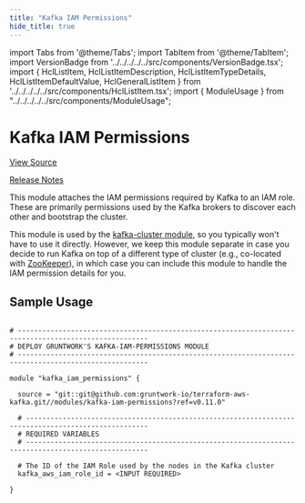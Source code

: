 ```yaml
---
title: "Kafka IAM Permissions"
hide_title: true
---
```


import Tabs from '@theme/Tabs';
import TabItem from '@theme/TabItem';
import VersionBadge from '../../../../../src/components/VersionBadge.tsx';
import { HclListItem, HclListItemDescription, HclListItemTypeDetails, HclListItemDefaultValue, HclGeneralListItem } from '../../../../../src/components/HclListItem.tsx';
import { ModuleUsage } from "../../../../../src/components/ModuleUsage";

<VersionBadge repoTitle="Kafka" version="0.11.0" lastModifiedVersion="0.6.0"/>

# Kafka IAM Permissions

<a href="https://github.com/gruntwork-io/terraform-aws-kafka/tree/master/modules/kafka-iam-permissions" className="link-button" title="View the source code for this module in GitHub.">View Source</a>

<a href="https://github.com/gruntwork-io/terraform-aws-kafka/releases/tag/v0.6.0" className="link-button" title="Release notes for only versions which impacted this module.">Release Notes</a>

This module attaches the IAM permissions required by Kafka to an IAM role. These are primarily permissions used by the
Kafka brokers to discover each other and bootstrap the cluster.

This module is used by the [kafka-cluster module](https://github.com/gruntwork-io/terraform-aws-kafka/tree/master/modules/kafka-cluster), so you typically won't have to use
it directly. However, we keep this module separate in case you decide to run Kafka on top of a different type of
cluster (e.g., co-located with [ZooKeeper](https://github.com/gruntwork-io/terraform-aws-zookeeper)), in which case you can
include this module to handle the IAM permission details for you.

## Sample Usage

<ModuleUsage>

```hcl title="main.tf"

# ------------------------------------------------------------------------------------------------------
# DEPLOY GRUNTWORK'S KAFKA-IAM-PERMISSIONS MODULE
# ------------------------------------------------------------------------------------------------------

module "kafka_iam_permissions" {

  source = "git::git@github.com:gruntwork-io/terraform-aws-kafka.git//modules/kafka-iam-permissions?ref=v0.11.0"

  # ----------------------------------------------------------------------------------------------------
  # REQUIRED VARIABLES
  # ----------------------------------------------------------------------------------------------------

  # The ID of the IAM Role used by the nodes in the Kafka cluster
  kafka_aws_iam_role_id = <INPUT REQUIRED>

}

```

</ModuleUsage>


<!-- ##DOCS-SOURCER-START
{
  "originalSources": [
    "https://github.com/gruntwork-io/terraform-aws-kafka/tree/master/modules/kafka-iam-permissions/readme.md",
    "https://github.com/gruntwork-io/terraform-aws-kafka/tree/master/modules/kafka-iam-permissions/variables.tf",
    "https://github.com/gruntwork-io/terraform-aws-kafka/tree/master/modules/kafka-iam-permissions/outputs.tf"
  ],
  "sourcePlugin": "module-catalog-api",
  "hash": "a0203b26bab028b6d23de7067ce31df0"
}
##DOCS-SOURCER-END -->
